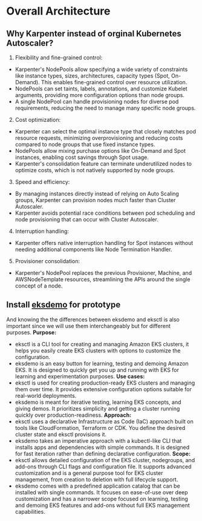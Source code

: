 # Overall Architecture

## Why Karpenter instead of orginal Kubernetes Autoscaler?

1. Flexibility and fine-grained control: 
- Karpenter's NodePools allow specifying a wide variety of constraints like instance types, sizes, architectures, capacity types (Spot, On-Demand). This enables fine-grained control over resource utilization.
- NodePools can set taints, labels, annotations, and customize Kubelet arguments, providing more configuration options than node groups.
- A single NodePool can handle provisioning nodes for diverse pod requirements, reducing the need to manage many specific node groups.

2. Cost optimization:
- Karpenter can select the optimal instance type that closely matches pod resource requests, minimizing overprovisioning and reducing costs compared to node groups that use fixed instance types.
- NodePools allow mixing purchase options like On-Demand and Spot instances, enabling cost savings through Spot usage.
- Karpenter's consolidation feature can terminate underutilized nodes to optimize costs, which is not natively supported by node groups.

3. Speed and efficiency:
- By managing instances directly instead of relying on Auto Scaling groups, Karpenter can provision nodes much faster than Cluster Autoscaler. 
- Karpenter avoids potential race conditions between pod scheduling and node provisioning that can occur with Cluster Autoscaler.

4. Interruption handling:
- Karpenter offers native interruption handling for Spot instances without needing additional components like Node Termination Handler.

5. Provisioner consolidation:
- Karpenter's NodePool replaces the previous Provisioner, Machine, and AWSNodeTemplate resources, streamlining the APIs around the single concept of a node.

## Install [eksdemo](https://github.com/awslabs/eksdemo?tab=readme-ov-file#install-manually) for prototype

And knowing the the differences between eksdemo and eksctl is also important since we will use them interchangeably but for different purposes.
**Purpose:**
- eksctl is a CLI tool for creating and managing Amazon EKS clusters, it helps you easily create EKS clusters with options to customize the configuration.
- eksdemo is an easy button for learning, testing and demoing Amazon EKS. It is designed to quickly get you up and running with EKS for learning and experimentation purposes.
**Use cases:**
- eksctl is used for creating production-ready EKS clusters and managing them over time. It provides extensive configuration options suitable for real-world deployments.
- eksdemo is meant for iterative testing, learning EKS concepts, and giving demos. It prioritizes simplicity and getting a cluster running quickly over production-readiness.
**Approach:**
- eksctl uses a declarative Infrastructure as Code (IaC) approach built on tools like CloudFormation, Terraform or CDK. You define the desired cluster state and eksctl provisions it. 
- eksdemo takes an imperative approach with a kubectl-like CLI that installs apps and dependencies with simple commands. It is designed for fast iteration rather than defining declarative configuration.
**Scope:**
- eksctl allows detailed configuration of the EKS cluster, nodegroups, and add-ons through CLI flags and configuration file. It supports advanced customization and is a general purpose tool for EKS cluster management, from creation to deletion with full lifecycle support.
- eksdemo comes with a predefined application catalog that can be installed with single commands. It focuses on ease-of-use over deep customization and has a narrower scope focused on learning, testing and demoing EKS features and add-ons without full EKS management capabilities.


